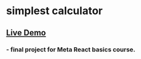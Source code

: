 # simplest calculator
## [Live Demo](https://simplest-calculator.vercel.app/)

### - final project for Meta React basics course.
